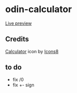 # odin-calculator
[Live preview](https://sdooodly.github.io/odin-calculator/)

## Credits
<a target="_blank" href="https://icons8.com/icon/vMkgItIdhG6L/calculator">Calculator</a> icon by <a target="_blank" href="https://icons8.com">Icons8</a>

## to do
- fix /0
- fix +- sign
